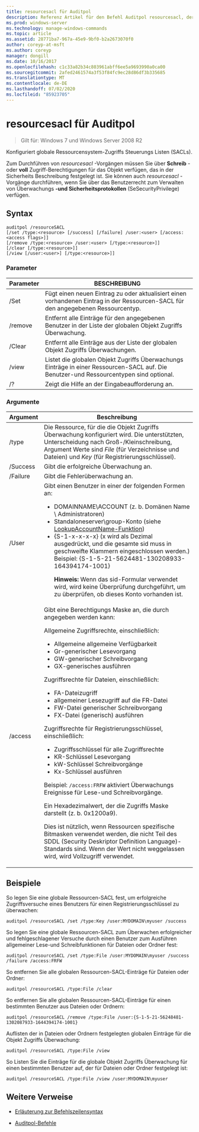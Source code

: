 ```yaml
---
title: resourcesacl für Auditpol
description: Referenz Artikel für den Befehl Auditpol resourcesacl, der globale Ressourcensystem-Zugriffs Steuerungs Listen (SACLs) konfiguriert.
ms.prod: windows-server
ms.technology: manage-windows-commands
ms.topic: article
ms.assetid: 28771ba7-967a-45e9-9bf0-b2a2673070f0
author: coreyp-at-msft
ms.author: coreyp
manager: dongill
ms.date: 10/16/2017
ms.openlocfilehash: c1c33a82b34c803961abff6ee5a9693990a0ca00
ms.sourcegitcommit: 2afed2461574a3f53f84fc9ec28d86df3b335685
ms.translationtype: MT
ms.contentlocale: de-DE
ms.lasthandoff: 07/02/2020
ms.locfileid: "85923705"
---
```

# <a name="auditpol-resourcesacl"></a>resourcesacl für Auditpol

> Gilt für: Windows 7 und Windows Server 2008 R2

Konfiguriert globale Ressourcensystem-Zugriffs Steuerungs Listen (SACLs).

Zum Durchführen von *resourcesacl* -Vorgängen müssen Sie über **Schreib** -oder **voll** Zugriff-Berechtigungen für das Objekt verfügen, das in der Sicherheits Beschreibung festgelegt ist. Sie können auch *resourcesacl* -Vorgänge durchführen, wenn Sie über das Benutzerrecht zum Verwalten von Überwachungs **-und Sicherheitsprotokollen** (SeSecurityPrivilege) verfügen.

## <a name="syntax"></a>Syntax

```
auditpol /resourceSACL
[/set /type:<resource> [/success] [/failure] /user:<user> [/access:<access flags>]]
[/remove /type:<resource> /user:<user> [/type:<resource>]]
[/clear [/type:<resource>]]
[/view [/user:<user>] [/type:<resource>]]
```

### <a name="parameters"></a>Parameter

| Parameter | BESCHREIBUNG |
| --------- | ----------- |
| /Set | Fügt einen neuen Eintrag zu oder aktualisiert einen vorhandenen Eintrag in der Ressourcen-SACL für den angegebenen Ressourcentyp. |
| /remove | Entfernt alle Einträge für den angegebenen Benutzer in der Liste der globalen Objekt Zugriffs Überwachung. |
| /Clear | Entfernt alle Einträge aus der Liste der globalen Objekt Zugriffs Überwachungen.|
| /view | Listet die globalen Objekt Zugriffs Überwachungs Einträge in einer Ressourcen-SACL auf. Die Benutzer-und Ressourcentypen sind optional. |
| /? | Zeigt die Hilfe an der Eingabeaufforderung an. |

### <a name="arguments"></a>Argumente

| Argument | Beschreibung |
| -------- | ----------- |
| /type | Die Ressource, für die die Objekt Zugriffs Überwachung konfiguriert wird. Die unterstützten, Unterscheidung nach Groß-/Kleinschreibung, Argument Werte sind *File* (für Verzeichnisse und Dateien) und *Key* (für Registrierungsschlüssel). |
| /Success | Gibt die erfolgreiche Überwachung an. |
| /Failure | Gibt die Fehlerüberwachung an. |
| /User | Gibt einen Benutzer in einer der folgenden Formen an:<ul><li> DOMAINNAME\ACCOUNT (z. b. Domänen Name \ Administratoren)</li><li>Standaloneserver\group-Konto (siehe [LookupAccountName-Funktion](https://docs.microsoft.com/windows/win32/api/winbase/nf-winbase-lookupaccountnamea))</li><li>{S-1-x-x-x-x} (x wird als Dezimal ausgedrückt, und die gesamte sid muss in geschweifte Klammern eingeschlossen werden.) Beispiel: {S-1-5-21-5624481-130208933-164394174-1001}<p>**Hinweis:** Wenn das sid-Formular verwendet wird, wird keine Überprüfung durchgeführt, um zu überprüfen, ob dieses Konto vorhanden ist.</li></ul> |
| /access | Gibt eine Berechtigungs Maske an, die durch angegeben werden kann:<p>Allgemeine Zugriffsrechte, einschließlich:<ul><li>Allgemeine allgemeine Verfügbarkeit</li><li>Gr-generischer Lesevorgang</li><li>GW-generischer Schreibvorgang</li><li>GX-generisches ausführen</li></ul><p>Zugriffsrechte für Dateien, einschließlich:<ul><li>FA-Dateizugriff</li><li>allgemeiner Lesezugriff auf die FR-Datei</li><li>FW-Datei generischer Schreibvorgang</li><li>FX-Datei (generisch) ausführen</li></ul><p>Zugriffsrechte für Registrierungsschlüssel, einschließlich:<ul><li>Zugriffsschlüssel für alle Zugriffsrechte</li><li>KR-Schlüssel Lesevorgang</li><li>kW-Schlüssel Schreibvorgänge</li><li>Kx-Schlüssel ausführen</li></ul><p>Beispiel: `/access:FRFW` aktiviert Überwachungs Ereignisse für Lese-und Schreibvorgänge.<p>Ein Hexadezimalwert, der die Zugriffs Maske darstellt (z. b. 0x1200a9).<p>Dies ist nützlich, wenn Ressourcen spezifische Bitmasken verwendet werden, die nicht Teil des SDDL (Security Deskriptor Definition Language)-Standards sind. Wenn der Wert nicht weggelassen wird, wird Vollzugriff verwendet. |

## <a name="examples"></a>Beispiele

So legen Sie eine globale Ressourcen-SACL fest, um erfolgreiche Zugriffsversuche eines Benutzers für einen Registrierungsschlüssel zu überwachen:

```
auditpol /resourceSACL /set /type:Key /user:MYDOMAIN\myuser /success
```

So legen Sie eine globale Ressourcen-SACL zum Überwachen erfolgreicher und fehlgeschlagener Versuche durch einen Benutzer zum Ausführen allgemeiner Lese-und Schreibfunktionen für Dateien oder Ordner fest:

```
auditpol /resourceSACL /set /type:File /user:MYDOMAIN\myuser /success /failure /access:FRFW
```

So entfernen Sie alle globalen Ressourcen-SACL-Einträge für Dateien oder Ordner:

```
auditpol /resourceSACL /type:File /clear
```

So entfernen Sie alle globalen Ressourcen-SACL-Einträge für einen bestimmten Benutzer aus Dateien oder Ordnern:

```
auditpol /resourceSACL /remove /type:File /user:{S-1-5-21-56248481-1302087933-1644394174-1001}
```

Auflisten der in Dateien oder Ordnern festgelegten globalen Einträge für die Objekt Zugriffs Überwachung:

```
auditpol /resourceSACL /type:File /view
```

So Listen Sie die Einträge für die globale Objekt Zugriffs Überwachung für einen bestimmten Benutzer auf, der für Dateien oder Ordner festgelegt ist:

```
auditpol /resourceSACL /type:File /view /user:MYDOMAIN\myuser
```

## <a name="additional-references"></a>Weitere Verweise

- [Erläuterung zur Befehlszeilensyntax](command-line-syntax-key.md)

- [Auditpol-Befehle](auditpol.md)
